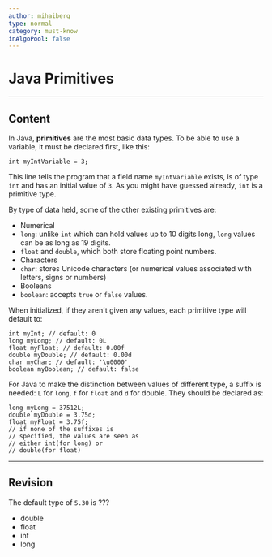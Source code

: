 ```yaml
---
author: mihaiberq
type: normal
category: must-know
inAlgoPool: false
---
```


# Java Primitives


---

## Content

In Java, **primitives** are the most basic data types. To be able to use a variable, it must be declared first, like this:

```plain-text
int myIntVariable = 3;
```

This line tells the program that a field name `myIntVariable` exists, is of type `int` and has an initial value of `3`. As you might have guessed already, `int` is a primitive type.

By type of data held, some of the other existing primitives are:

- Numerical
- `long`: unlike `int` which can hold values up to 10 digits long, `long` values can be as long as 19 digits.
- `float` and `double`, which both store floating point numbers.
- Characters
- `char`: stores Unicode characters (or numerical values associated with letters, signs or numbers)
- Booleans
- `boolean`: accepts `true` or `false` values.

When initialized, if they aren't given any values, each primitive type will default to:

```plain-text
int myInt; // default: 0
long myLong; // default: 0L
float myFloat; // default: 0.00f
double myDouble; // default: 0.00d
char myChar; // default: '\u0000'
boolean myBoolean; // default: false
```

For Java to make the distinction between values of different type, a suffix is needed: `L` for `long`, `f` for `float` and `d` for double. They should be declared as:

```plain-text
long myLong = 37512L;
double myDouble = 3.75d;
float myFloat = 3.75f;
// if none of the suffixes is
// specified, the values are seen as
// either int(for long) or
// double(for float)
```


---

## Revision

The default type of `5.30` is ???

- double
- float
- int
- long
 
